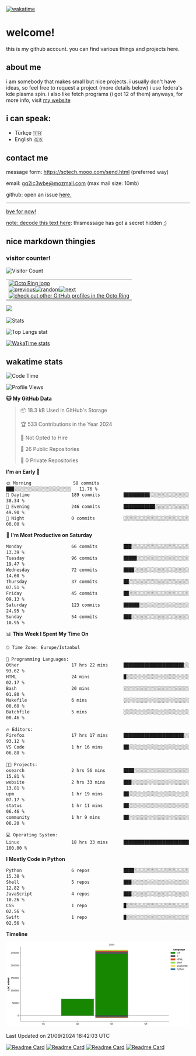 [![wakatime](https://wakatime.com/badge/user/7dfbf33e-5d18-47f8-a436-063b5f5bece2.svg)](https://wakatime.com/@7dfbf33e-5d18-47f8-a436-063b5f5bece2)
# welcome!
this is my github account. you can find various things and projects here.
## about me
i am somebody that makes small but nice projects. i usually don't have ideas, so feel free to request a project (more details below)
i use fedora's kde plasma spin. i also like fetch programs (i got 12 of them)
anyways, for more info, visit <a href="https://sctech.mooo.com">my website</a>
## i can speak:
- Türkçe 🇹🇷
- English 🇬🇧
## contact me
message form: https://sctech.mooo.com/send.html (preferred way)

email: gq2ic3wbe@mozmail.com (max mail size: 10mb)

github: open an issue <a href="https://github.com/sctech-tr/issues">here.</here>
<hr>
bye for now!

note: decode this text <a href="https://mariluu.hehe.moe/labrats/m/secretstorer">here</a>: t​‌‌​‌‌‌​h​‌‌​​‌​‌i​‌‌‌​‌‌​s​‌‌​​‌​‌ ​‌‌‌​​‌​m​​‌​​​​​e​‌‌​​‌‌‌s​‌‌​‌‌‌‌s​‌‌​‌‌‌​a​‌‌​‌‌‌​g​‌‌​​​​‌e​​‌​​​​​ ​‌‌​​‌‌‌h​‌‌​‌​​‌a​‌‌‌​‌‌​s​‌‌​​‌​‌ ​​‌​​​​​g​‌‌‌‌​​‌o​‌‌​‌‌‌‌t​‌‌‌​‌​‌ ​​‌​​​​​a​‌‌‌​‌​‌ ​‌‌‌​​​​s​‌‌‌​​​​ecret hidden ;)

## nice markdown thingies
### visitor counter!
![Visitor Count](https://profile-counter.glitch.me/sctech-tr/count.svg)

<table><tbody><tr><td><a href="https://octo-ring.com/"><img src="https://octo-ring.com/static/img/widget/top.png" width="99%" alt="Octo Ring logo" align="top"></a><br><a href="https://octo-ring.com/p/sctech-tr/prev"><img src="https://octo-ring.com/static/img/widget/prev.png" width="33%" alt="previous" align="top" title="previous profile"></a><a href="https://octo-ring.com/p/sctech-tr/random"><img src="https://octo-ring.com/static/img/widget/random.png" width="33%" alt="random" align="top" title="random profile"></a><a href="https://octo-ring.com/p/sctech-tr/next"><img src="https://octo-ring.com/static/img/widget/next.png" width="33%" alt="next" align="top" title="next profile"></a><br><a href="https://octo-ring.com/"><img src="https://octo-ring.com/static/img/widget/bottom.png" width="99%" alt="check out other GitHub profiles in the Octo Ring" align="top"></a></td></tr></tbody></table>

<img src="https://github-profile-trophy.vercel.app/?username=sctech-tr&theme=discord&no-bg=false" />

![Stats](https://github-readme-stats.vercel.app/api?username=sctech-tr&show_icons=true&theme=synthwave&show=reviews,discussions_started,discussions_answered,prs_merged,prs_merged_percentage)

![Top Langs stat](https://github-readme-stats.vercel.app/api/top-langs/?username=sctech-tr&layout=compact&langs_count=12&theme=synthwave)

[![WakaTime stats](https://github-readme-stats.vercel.app/api/wakatime?username=sctech_tr&layout=compact&theme=synthwave)](https://github.com/anuraghazra/github-readme-stats)
## wakatime stats
<!--START_SECTION:waka-->
![Code Time](http://img.shields.io/badge/Code%20Time-33%20hrs%2010%20mins-blue)

![Profile Views](http://img.shields.io/badge/Profile%20Views-2-blue)

**🐱 My GitHub Data** 

> 📦 18.3 kB Used in GitHub's Storage 
 > 
> 🏆 533 Contributions in the Year 2024
 > 
> 🚫 Not Opted to Hire
 > 
> 📜 26 Public Repositories 
 > 
> 🔑 0 Private Repositories 
 > 
**I'm an Early 🐤** 

```text
🌞 Morning                58 commits          ███░░░░░░░░░░░░░░░░░░░░░░   11.76 % 
🌆 Daytime                189 commits         ██████████░░░░░░░░░░░░░░░   38.34 % 
🌃 Evening                246 commits         ████████████░░░░░░░░░░░░░   49.90 % 
🌙 Night                  0 commits           ░░░░░░░░░░░░░░░░░░░░░░░░░   00.00 % 
```
📅 **I'm Most Productive on Saturday** 

```text
Monday                   66 commits          ███░░░░░░░░░░░░░░░░░░░░░░   13.39 % 
Tuesday                  96 commits          █████░░░░░░░░░░░░░░░░░░░░   19.47 % 
Wednesday                72 commits          ████░░░░░░░░░░░░░░░░░░░░░   14.60 % 
Thursday                 37 commits          ██░░░░░░░░░░░░░░░░░░░░░░░   07.51 % 
Friday                   45 commits          ██░░░░░░░░░░░░░░░░░░░░░░░   09.13 % 
Saturday                 123 commits         ██████░░░░░░░░░░░░░░░░░░░   24.95 % 
Sunday                   54 commits          ███░░░░░░░░░░░░░░░░░░░░░░   10.95 % 
```


📊 **This Week I Spent My Time On** 

```text
🕑︎ Time Zone: Europe/Istanbul

💬 Programming Languages: 
Other                    17 hrs 22 mins      ███████████████████████░░   93.62 % 
HTML                     24 mins             █░░░░░░░░░░░░░░░░░░░░░░░░   02.17 % 
Bash                     20 mins             ░░░░░░░░░░░░░░░░░░░░░░░░░   01.80 % 
Makefile                 6 mins              ░░░░░░░░░░░░░░░░░░░░░░░░░   00.60 % 
Batchfile                5 mins              ░░░░░░░░░░░░░░░░░░░░░░░░░   00.46 % 

🔥 Editors: 
Firefox                  17 hrs 17 mins      ███████████████████████░░   93.12 % 
VS Code                  1 hr 16 mins        ██░░░░░░░░░░░░░░░░░░░░░░░   06.88 % 

🐱‍💻 Projects: 
osearch                  2 hrs 56 mins       ████░░░░░░░░░░░░░░░░░░░░░   15.81 % 
website                  2 hrs 33 mins       ███░░░░░░░░░░░░░░░░░░░░░░   13.81 % 
upm                      1 hr 19 mins        ██░░░░░░░░░░░░░░░░░░░░░░░   07.17 % 
status                   1 hr 11 mins        ██░░░░░░░░░░░░░░░░░░░░░░░   06.46 % 
community                1 hr 9 mins         ██░░░░░░░░░░░░░░░░░░░░░░░   06.20 % 

💻 Operating System: 
Linux                    18 hrs 33 mins      █████████████████████████   100.00 % 
```

**I Mostly Code in Python** 

```text
Python                   6 repos             ████░░░░░░░░░░░░░░░░░░░░░   15.38 % 
Shell                    5 repos             ███░░░░░░░░░░░░░░░░░░░░░░   12.82 % 
JavaScript               4 repos             ███░░░░░░░░░░░░░░░░░░░░░░   10.26 % 
CSS                      1 repo              █░░░░░░░░░░░░░░░░░░░░░░░░   02.56 % 
Swift                    1 repo              █░░░░░░░░░░░░░░░░░░░░░░░░   02.56 % 
```



**Timeline**

![Lines of Code chart](https://raw.githubusercontent.com/sctech-tr/sctech-tr/main/assets/bar_graph.png)


 Last Updated on 21/09/2024 18:42:03 UTC
<!--END_SECTION:waka-->

[![Readme Card](https://github-readme-stats.vercel.app/api/pin/?username=sctech-tr&repo=nudo&theme=transparent)](https://github.com/sctech-tr/nudo)
[![Readme Card](https://github-readme-stats.vercel.app/api/pin/?username=sctech-tr&repo=statuspage&theme=transparent)](https://github.com/sctech-tr/statuspage)
[![Readme Card](https://github-readme-stats.vercel.app/api/pin/?username=sctech-tr&repo=osearch&theme=transparent)](https://github.com/sctech-tr/osearch)
[![Readme Card](https://github-readme-stats.vercel.app/api/pin/?username=sctech-tr&repo=wcalc&theme=transparent)](https://github.com/sctech-tr/wcalc)
